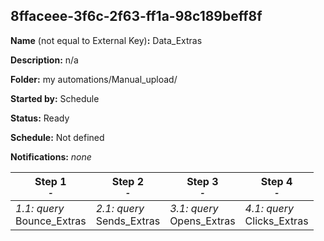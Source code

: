 ## 8ffaceee-3f6c-2f63-ff1a-98c189beff8f

**Name** (not equal to External Key)**:** Data_Extras

**Description:** n/a

**Folder:** my automations/Manual_upload/

**Started by:** Schedule

**Status:** Ready

**Schedule:** Not defined

**Notifications:** _none_


| Step 1<br>_<small>-</small>_ | Step 2<br>_<small>-</small>_ | Step 3<br>_<small>-</small>_ | Step 4<br>_<small>-</small>_ |
| --- | --- | --- | --- |
| _1.1: query_<br>Bounce_Extras | _2.1: query_<br>Sends_Extras | _3.1: query_<br>Opens_Extras | _4.1: query_<br>Clicks_Extras |
